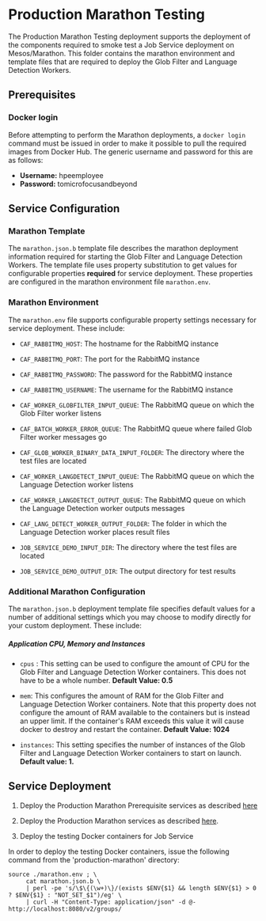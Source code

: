 # Production Marathon Testing

The Production Marathon Testing deployment supports the deployment of the components required to smoke test a Job Service deployment on Mesos/Marathon. This folder contains the marathon environment and template files that are required to deploy the Glob Filter and Language Detection Workers.

## Prerequisites

### Docker login
Before attempting to perform the Marathon deployments, a `docker login` command must be issued in order to make it possible to pull the required images from Docker Hub. The generic username and password for this are as follows:

- **Username:** hpeemployee
- **Password:** tomicrofocusandbeyond 

## Service Configuration

### Marathon Template
The `marathon.json.b` template file describes the marathon deployment information required for starting the Glob Filter and Language Detection Workers. The template file uses property substitution to get values for configurable properties **required** for service deployment. These properties are configured in the marathon environment file `marathon.env`.

### Marathon Environment
The `marathon.env` file supports configurable property settings necessary for service deployment. These include:

- `CAF_RABBITMQ_HOST`: The hostname for the RabbitMQ instance
- `CAF_RABBITMQ_PORT`: The port for the RabbitMQ instance
- `CAF_RABBITMQ_PASSWORD`: The password for the RabbitMQ instance
- `CAF_RABBITMQ_USERNAME`: The username for the RabbitMQ instance

- `CAF_WORKER_GLOBFILTER_INPUT_QUEUE`: The RabbitMQ queue on which the Glob Filter worker listens
- `CAF_BATCH_WORKER_ERROR_QUEUE`: The RabbitMQ queue where failed Glob Filter worker messages go
- `CAF_GLOB_WORKER_BINARY_DATA_INPUT_FOLDER`: The directory where the test files are located

- `CAF_WORKER_LANGDETECT_INPUT_QUEUE`: The RabbitMQ queue on which the Language Detection worker listens
- `CAF_WORKER_LANGDETECT_OUTPUT_QUEUE`: The RabbitMQ queue on which the Language Detection worker outputs messages
- `CAF_LANG_DETECT_WORKER_OUTPUT_FOLDER`: The folder in which the Language Detection worker places result files

- `JOB_SERVICE_DEMO_INPUT_DIR`: The directory where the test files are located
- `JOB_SERVICE_DEMO_OUTPUT_DIR`: The output directory for test results

### Additional Marathon Configuration
The `marathon.json.b` deployment template file specifies default values for a number of additional settings which you may choose to modify directly for your custom deployment. These include:

##### Application CPU, Memory and Instances

- `cpus` : This setting can be used to configure the amount of CPU for the Glob Filter and Language Detection Worker containers. This does not have to be a whole number. **Default Value: 0.5**

- `mem`: This configures the amount of RAM for the Glob Filter and Language Detection Worker containers. Note that this property does not configure the amount of RAM available to the containers but is instead an upper limit. If the container's RAM exceeds this value it will cause docker to destroy and restart the container. **Default Value: 1024**

- `instances`: This setting specifies the number of instances of the Glob Filter and Language Detection Worker containers to start on launch. **Default value: 1.**

## Service Deployment

1. Deploy the Production Marathon Prerequisite services as described [here](../production-marathon-prerequisites/README.md)

2. Deploy the Production Marathon services as described [here](../production-marathon/README.md).

3. Deploy the testing Docker containers for Job Service

In order to deploy the testing Docker containers, issue the following command from the 'production-marathon' directory:

	source ./marathon.env ; \
	     cat marathon.json.b \
	     | perl -pe 's/\$\{(\w+)\}/(exists $ENV{$1} && length $ENV{$1} > 0 ? $ENV{$1} : "NOT_SET_$1")/eg' \
	     | curl -H "Content-Type: application/json" -d @- http://localhost:8080/v2/groups/

